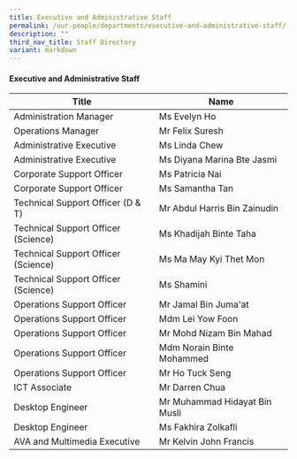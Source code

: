 ```yaml
---
title: Executive and Administrative Staff
permalink: /our-people/departments/executive-and-administrative-staff/
description: ""
third_nav_title: Staff Directory
variant: markdown
---
```

#### Executive and Administrative Staff

| Title | Name |
|---|---|
| Administration Manager | Ms Evelyn Ho |
| Operations Manager  | Mr Felix Suresh |
| Administrative Executive | Ms Linda Chew |
| Administrative Executive  | Ms Diyana Marina Bte Jasmi  |
| Corporate Support Officer | Ms Patricia Nai |
| Corporate Support Officer | Ms Samantha Tan |
| Technical Support Officer (D & T) | Mr Abdul Harris Bin Zainudin |
| Technical Support Officer (Science) | Ms Khadijah Binte Taha |
| Technical Support Officer (Science) | Ms Ma May Kyi Thet Mon |
| Technical Support Officer (Science) | Ms Shamini |
| Operations Support Officer | Mr Jamal Bin Juma'at |
| Operations Support Officer | Mdm Lei Yow Foon |
| Operations Support Officer | Mr Mohd Nizam Bin Mahad |
| Operations Support Officer | Mdm Norain Binte Mohammed |
| Operations Support Officer  | Mr Ho Tuck Seng  |
| ICT Associate | Mr Darren Chua  |
| Desktop Engineer | Mr Muhammad Hidayat Bin Musli |
| Desktop Engineer | Ms Fakhira Zolkafli |
| AVA and Multimedia Executive | Mr Kelvin John Francis |